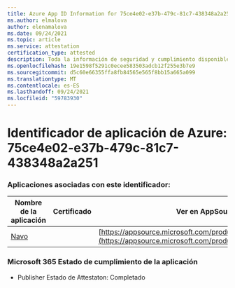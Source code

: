```yaml
---
title: Azure App ID Information for 75ce4e02-e37b-479c-81c7-438348a2a251
ms.author: elmalova
author: elenamalova
ms.date: 09/24/2021
ms.topic: article
ms.service: attestation
certification_type: attested
description: Toda la información de seguridad y cumplimiento disponible para 75ce4e02-e37b-479c-81c7-438348a2a251.
ms.openlocfilehash: 19e1598f5291c0ecee583503adcb12f255e3b7e9
ms.sourcegitcommit: d5c60e66355ffa8fb84565e565f8bb15a665a099
ms.translationtype: MT
ms.contentlocale: es-ES
ms.lasthandoff: 09/24/2021
ms.locfileid: "59783930"
---
```

# <a name="azure-app-id-75ce4e02-e37b-479c-81c7-438348a2a251"></a>Identificador de aplicación de Azure: 75ce4e02-e37b-479c-81c7-438348a2a251


### <a name="apps-associated-with-this-id"></a>Aplicaciones asociadas con este identificador:
| **Nombre de la aplicación** | **Certificado** | **Ver en AppSource** |
|--------------|---------------|-----------------------|
| [Navo](https://docs.microsoft.com/microsoft-365-app-certification/forward/WA200001047) |  | [https://appsource.microsoft.com/product/office/WA200001047](https://appsource.microsoft.com/product/office/WA200001047) |

### <a name="microsoft-365-app-compliance-status"></a>Microsoft 365 Estado de cumplimiento de la aplicación
- Publisher Estado de Attestaton: Completado
